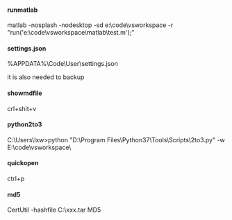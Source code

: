 #### runmatlab
matlab -nosplash -nodesktop -sd e:\code\vsworkspace -r "run('e:\code\vsworkspace\matlab\test.m');"
#### settings.json
%APPDATA%\Code\User\settings.json

it is also needed to backup

#### showmdfile
crl+shit+v

#### python2to3
C:\Users\lxw>python "D:\Program Files\Python37\Tools\Scripts\2to3.py" -w E:\code\vsworkspace\

#### quickopen
ctrl+p

#### md5
CertUtil -hashfile C:\xxx.tar MD5